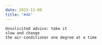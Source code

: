 ```yaml
---
date: 2023-12-08
title: "#46"
--- 
```


```text
Unsolicited advice: take it
slow and change
the air-conditioner one degree at a time
```
<!--more-->
